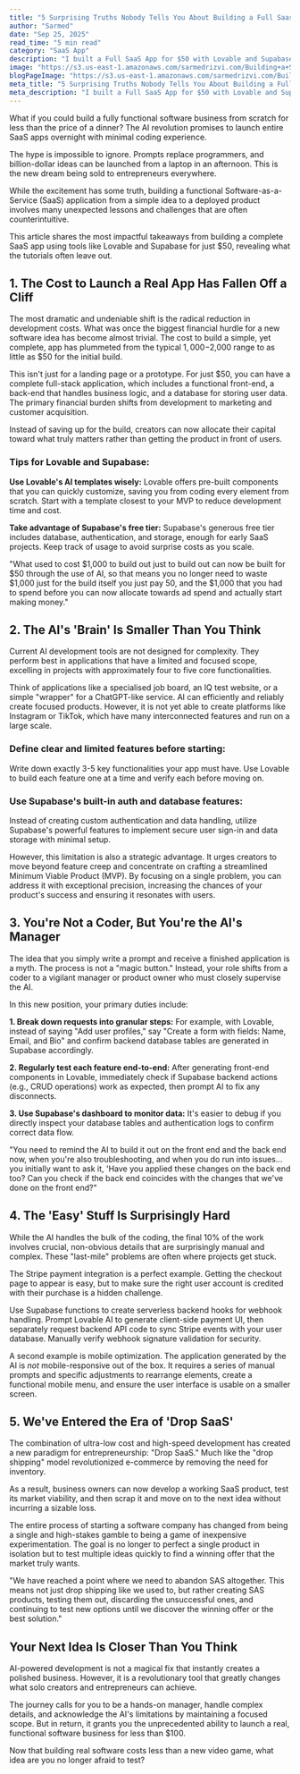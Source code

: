 ```yaml
---
title: "5 Surprising Truths Nobody Tells You About Building a Full Saas App"
author: "Sarmed"
date: "Sep 25, 2025"
read_time: "5 min read"
category: "SaaS App"
description: "I built a Full SaaS App for $50 with Lovable and Supabase. Discover 5 surprising truths about building a complete SaaS application and the era of 'Drop SaaS' entrepreneurship."
image: "https://s3.us-east-1.amazonaws.com/sarmedrizvi.com/Building+a+SaaS+app+with+Lovable+and+Supabase+2.jpg"
blogPageImage: "https://s3.us-east-1.amazonaws.com/sarmedrizvi.com/Building+a+SaaS+app+with+Lovable+and+Supabase-landscape.jpg"
meta_title: "5 Surprising Truths Nobody Tells You About Building a Full Saas App"
meta_description: "I built a Full SaaS App for $50 with Lovable and Supabase. Discover 5 surprising truths about building a complete SaaS application and the era of 'Drop SaaS' entrepreneurship."
---
```



What if you could build a fully functional software business from scratch for less than the price of a dinner? The AI revolution promises to launch entire SaaS apps overnight with minimal coding experience.

The hype is impossible to ignore. Prompts replace programmers, and billion-dollar ideas can be launched from a laptop in an afternoon. This is the new dream being sold to entrepreneurs everywhere.

While the excitement has some truth, building a functional Software-as-a-Service (SaaS) application from a simple idea to a deployed product involves many unexpected lessons and challenges that are often counterintuitive.

This article shares the most impactful takeaways from building a complete SaaS app using tools like Lovable and Supabase for just $50, revealing what the tutorials often leave out.

## **1. The Cost to Launch a Real App Has Fallen Off a Cliff**

The most dramatic and undeniable shift is the radical reduction in development costs. What was once the biggest financial hurdle for a new software idea has become almost trivial. The cost to build a simple, yet complete, app has plummeted from the typical $1,000-$2,000 range to as little as $50 for the initial build.

This isn't just for a landing page or a prototype. For just $50, you can have a complete full-stack application, which includes a functional front-end, a back-end that handles business logic, and a database for storing user data. The primary financial burden shifts from development to marketing and customer acquisition.

Instead of saving up for the build, creators can now allocate their capital toward what truly matters rather than getting the product in front of users.

### **Tips for Lovable and Supabase:**

**Use Lovable's AI templates wisely:** Lovable offers pre-built components that you can quickly customize, saving you from coding every element from scratch. Start with a template closest to your MVP to reduce development time and cost.

**Take advantage of Supabase's free tier:** Supabase's generous free tier includes database, authentication, and storage, enough for early SaaS projects. Keep track of usage to avoid surprise costs as you scale.

"What used to cost $1,000 to build out just to build out can now be built for $50 through the use of AI, so that means you no longer need to waste $1,000 just for the build itself you just pay 50, and the $1,000 that you had to spend before you can now allocate towards ad spend and actually start making money."

## **2. The AI's 'Brain' Is Smaller Than You Think**

Current AI development tools are not designed for complexity. They perform best in applications that have a limited and focused scope, excelling in projects with approximately four to five core functionalities.

Think of applications like a specialised job board, an IQ test website, or a simple "wrapper" for a ChatGPT-like service. AI can efficiently and reliably create focused products. However, it is not yet able to create platforms like Instagram or TikTok, which have many interconnected features and run on a large scale.

### **Define clear and limited features before starting:**

Write down exactly 3-5 key functionalities your app must have. Use Lovable to build each feature one at a time and verify each before moving on.

### **Use Supabase's built-in auth and database features:**

Instead of creating custom authentication and data handling, utilize Supabase's powerful features to implement secure user sign-in and data storage with minimal setup.

However, this limitation is also a strategic advantage. It urges creators to move beyond feature creep and concentrate on crafting a streamlined Minimum Viable Product (MVP). By focusing on a single problem, you can address it with exceptional precision, increasing the chances of your product's success and ensuring it resonates with users.

## **3. You're Not a Coder, But You're the AI's Manager**

The idea that you simply write a prompt and receive a finished application is a myth. The process is not a "magic button." Instead, your role shifts from a coder to a vigilant manager or product owner who must closely supervise the AI.

In this new position, your primary duties include:

**1. Break down requests into granular steps:** For example, with Lovable, instead of saying "Add user profiles," say "Create a form with fields: Name, Email, and Bio" and confirm backend database tables are generated in Supabase accordingly.

**2. Regularly test each feature end-to-end:** After generating front-end components in Lovable, immediately check if Supabase backend actions (e.g., CRUD operations) work as expected, then prompt AI to fix any disconnects.

**3. Use Supabase's dashboard to monitor data:** It's easier to debug if you directly inspect your database tables and authentication logs to confirm correct data flow.

"You need to remind the AI to build it out on the front end and the back end now, when you're also troubleshooting, and when you do run into issues... you initially want to ask it, 'Have you applied these changes on the back end too? Can you check if the back end coincides with the changes that we've done on the front end?"

## **4. The 'Easy' Stuff Is Surprisingly Hard**

While the AI handles the bulk of the coding, the final 10% of the work involves crucial, non-obvious details that are surprisingly manual and complex. These "last-mile" problems are often where projects get stuck.

The Stripe payment integration is a perfect example. Getting the checkout page to appear is easy, but to make sure the right user account is credited with their purchase is a hidden challenge.

Use Supabase functions to create serverless backend hooks for webhook handling. Prompt Lovable AI to generate client-side payment UI, then separately request backend API code to sync Stripe events with your user database. Manually verify webhook signature validation for security.

A second example is mobile optimization. The application generated by the AI is *not* mobile-responsive out of the box. It requires a series of manual prompts and specific adjustments to rearrange elements, create a functional mobile menu, and ensure the user interface is usable on a smaller screen.

## **5. We've Entered the Era of 'Drop SaaS'**

The combination of ultra-low cost and high-speed development has created a new paradigm for entrepreneurship: "Drop SaaS." Much like the "drop shipping" model revolutionized e-commerce by removing the need for inventory.

As a result, business owners can now develop a working SaaS product, test its market viability, and then scrap it and move on to the next idea without incurring a sizable loss.

The entire process of starting a software company has changed from being a single and high-stakes gamble to being a game of inexpensive experimentation. The goal is no longer to perfect a single product in isolation but to test multiple ideas quickly to find a winning offer that the market truly wants.

"We have reached a point where we need to abandon SAS altogether. This means not just drop shipping like we used to, but rather creating SAS products, testing them out, discarding the unsuccessful ones, and continuing to test new options until we discover the winning offer or the best solution."

## **Your Next Idea Is Closer Than You Think**

AI-powered development is not a magical fix that instantly creates a polished business. However, it is a revolutionary tool that greatly changes what solo creators and entrepreneurs can achieve.

The journey calls for you to be a hands-on manager, handle complex details, and acknowledge the AI's limitations by maintaining a focused scope. But in return, it grants you the unprecedented ability to launch a real, functional software business for less than $100.

Now that building real software costs less than a new video game, what idea are you no longer afraid to test?
